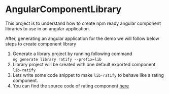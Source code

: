 # AngularComponentLibrary

This project is to understand how to create npm ready angular component libraries to use in an angular application.

After, generating an angular application for the demo we will follow below steps to create component library
1. Generate a library project by running following command  
```ng generate library ratify --prefix=lib```
2. Library project will be created with one default exported component ```lib-ratify```
3. Lets write some code snippet to make ```lib-ratify``` to behave like a rating component.
4. You can find the source code of rating component [here](www.google.com)